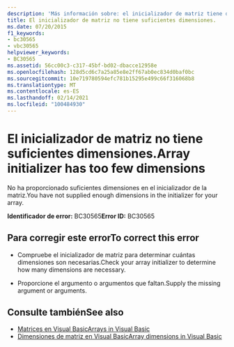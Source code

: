 ```yaml
---
description: 'Más información sobre: el inicializador de matriz tiene demasiadas dimensiones'
title: El inicializador de matriz no tiene suficientes dimensiones.
ms.date: 07/20/2015
f1_keywords:
- bc30565
- vbc30565
helpviewer_keywords:
- BC30565
ms.assetid: 56cc00c3-c317-45bf-bd02-dbacce12958e
ms.openlocfilehash: 128d5cd6c7a25a85e8e2ff67ab0ec834d0baf0bc
ms.sourcegitcommit: 10e719780594efc781b15295e499c66f316068b8
ms.translationtype: MT
ms.contentlocale: es-ES
ms.lasthandoff: 02/14/2021
ms.locfileid: "100484930"
---
```

# <a name="array-initializer-has-too-few-dimensions"></a><span data-ttu-id="88381-103">El inicializador de matriz no tiene suficientes dimensiones.</span><span class="sxs-lookup"><span data-stu-id="88381-103">Array initializer has too few dimensions</span></span>

<span data-ttu-id="88381-104">No ha proporcionado suficientes dimensiones en el inicializador de la matriz.</span><span class="sxs-lookup"><span data-stu-id="88381-104">You have not supplied enough dimensions in the initializer for your array.</span></span>  
  
 <span data-ttu-id="88381-105">**Identificador de error:** BC30565</span><span class="sxs-lookup"><span data-stu-id="88381-105">**Error ID:** BC30565</span></span>  
  
## <a name="to-correct-this-error"></a><span data-ttu-id="88381-106">Para corregir este error</span><span class="sxs-lookup"><span data-stu-id="88381-106">To correct this error</span></span>  
  
- <span data-ttu-id="88381-107">Compruebe el inicializador de matriz para determinar cuántas dimensiones son necesarias.</span><span class="sxs-lookup"><span data-stu-id="88381-107">Check your array initializer to determine how many dimensions are necessary.</span></span>  
  
- <span data-ttu-id="88381-108">Proporcione el argumento o argumentos que faltan.</span><span class="sxs-lookup"><span data-stu-id="88381-108">Supply the missing argument or arguments.</span></span>  
  
## <a name="see-also"></a><span data-ttu-id="88381-109">Consulte también</span><span class="sxs-lookup"><span data-stu-id="88381-109">See also</span></span>

- [<span data-ttu-id="88381-110">Matrices en Visual Basic</span><span class="sxs-lookup"><span data-stu-id="88381-110">Arrays in Visual Basic</span></span>](../programming-guide/language-features/arrays/index.md)
- [<span data-ttu-id="88381-111">Dimensiones de matriz en Visual Basic</span><span class="sxs-lookup"><span data-stu-id="88381-111">Array dimensions in Visual Basic</span></span>](../programming-guide/language-features/arrays/array-dimensions.md)
